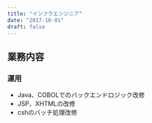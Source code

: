```yaml
---
title: "インフラエンジニア"
date: "2017-10-01"
draft: false
---
```


## 業務内容
### 運用
- Java、COBOLでのバックエンドロジック改修
- JSP、XHTMLの改修
- cshのバッチ処理改修